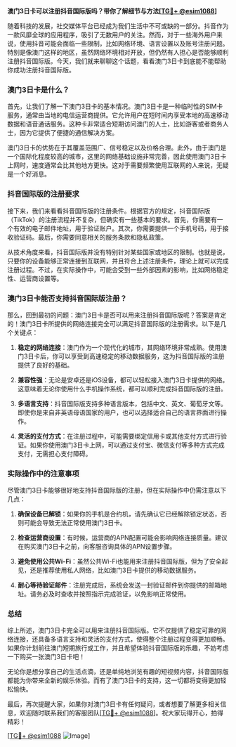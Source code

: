 **澳门3日卡可以注册抖音国际版吗？带你了解细节与方法[[TG💪+ @esim1088](https://t.me/s/esim1088)]**

随着科技的发展，社交媒体平台已经成为我们生活中不可或缺的一部分。抖音作为一款风靡全球的应用程序，吸引了无数用户的关注。然而，对于一些海外用户来说，使用抖音可能会面临一些限制，比如网络环境、语言设置以及账号注册问题。特别是像澳门这样的地区，虽然网络环境相对开放，但仍然有人担心是否能够顺利注册抖音国际版。今天，我们就来聊聊这个话题，看看澳门3日卡到底能不能帮助你成功注册抖音国际版。

### 澳门3日卡是什么？

首先，让我们了解一下澳门3日卡的基本情况。澳门3日卡是一种临时性的SIM卡服务，通常由当地的电信运营商提供。它允许用户在短时间内享受本地的高速移动数据和语音通话服务。这种卡非常适合短期访问澳门的人士，比如游客或者商务人士，因为它提供了便捷的通信解决方案。

澳门3日卡的优势在于其覆盖范围广、信号稳定以及价格合理。此外，由于澳门是一个国际化程度较高的城市，这里的网络基础设施非常完善，因此使用澳门3日卡上网时，速度通常会比其他地方更快。这对于需要频繁使用互联网的人来说，无疑是一个好消息。

### 抖音国际版的注册要求

接下来，我们来看看抖音国际版的注册条件。根据官方的规定，抖音国际版（TikTok）的注册流程并不复杂，但确实有一些基本的要求。首先，你需要有一个有效的电子邮件地址，用于验证账户。其次，你需要提供一个手机号码，用于接收验证码。最后，你需要同意相关的服务条款和隐私政策。

从技术角度来看，抖音国际版并没有特别针对某些国家或地区的限制。也就是说，只要你的设备能够正常连接到互联网，并且符合上述注册条件，理论上就可以完成注册过程。不过，在实际操作中，可能会受到一些外部因素的影响，比如网络稳定性、运营商设置等。

### 澳门3日卡能否支持抖音国际版注册？

那么，回到最初的问题：澳门3日卡是否可以用来注册抖音国际版呢？答案是肯定的！澳门3日卡所提供的网络连接完全可以满足抖音国际版的注册需求。以下是几个关键点：

1. **稳定的网络连接**：澳门作为一个现代化的城市，其网络环境非常成熟。使用澳门3日卡后，你可以享受到高速稳定的移动数据服务，这为抖音国际版的注册提供了良好的基础。

2. **兼容性强**：无论是安卓还是iOS设备，都可以轻松接入澳门3日卡提供的网络。这意味着无论你使用什么手机操作系统，都可以顺利完成抖音国际版的注册。

3. **多语言支持**：抖音国际版支持多种语言版本，包括中文、英文、葡萄牙文等。即使你是来自非英语母语国家的用户，也可以选择适合自己的语言界面进行操作。

4. **灵活的支付方式**：在注册过程中，可能需要绑定信用卡或其他支付方式进行验证。如果你使用澳门3日卡上网，可以通过支付宝、微信支付等多种方式完成支付，无需担心支付障碍。

### 实际操作中的注意事项

尽管澳门3日卡能够很好地支持抖音国际版的注册，但在实际操作中仍需注意以下几点：

1. **确保设备已解锁**：如果你的手机是合约机，请先确认它已经解除锁定状态，否则可能会导致无法正常使用澳门3日卡。

2. **检查运营商设置**：有时候，运营商的APN配置可能会影响网络连接质量。建议在购买澳门3日卡之前，向客服咨询具体的APN设置步骤。

3. **避免使用公共Wi-Fi**：虽然公共Wi-Fi也能用来注册抖音国际版，但为了安全起见，还是推荐使用私人网络，比如澳门3日卡提供的移动数据服务。

4. **耐心等待验证邮件**：注册完成后，系统会发送一封验证邮件到你提供的邮箱地址。请务必及时查收并按照指示完成验证，以免影响正常使用。

### 总结

综上所述，澳门3日卡完全可以用来注册抖音国际版。它不仅提供了稳定可靠的网络连接，还具备多语言支持和灵活的支付方式，使得整个注册过程变得更加顺畅。如果你计划前往澳门短期旅行或工作，并且希望体验抖音国际版的乐趣，不妨考虑一下购买一张澳门3日卡吧！

无论你是想分享自己的生活点滴，还是单纯地浏览有趣的短视频内容，抖音国际版都能为你带来全新的娱乐体验。而有了澳门3日卡的支持，这一切都将变得更加轻松愉快。

最后，再次提醒大家，如果你对澳门3日卡有任何疑问，或者想要了解更多相关信息，欢迎随时联系我们的客服团队[[TG💪+ @esim1088](https://t.me/s/esim1088)]。祝大家玩得开心，拍得精彩！

[[TG💪+ @esim1088](https://t.me/s/esim1088) ![Image](https://i.postimg.cc/4NQfJmqS/Snipaste-2025-05-13-00-14-12.png)]